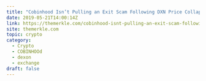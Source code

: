 ```yaml
---
title: "Cobinhood Isn’t Pulling an Exit Scam Following DXN Price Collapse"
date: 2019-05-21T14:00:14Z
link: https://themerkle.com/cobinhood-isnt-pulling-an-exit-scam-following-dxn-price-collapse/?utm_medium=RSS&utm_source=hune
site: themerkle.com
topic: crypto
category:
  - Crypto
  - COBINHOOd
  - dexon
  - exchange
draft: false
---
```

